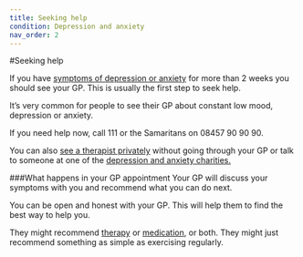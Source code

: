 ```yaml
---
title: Seeking help
condition: Depression and anxiety
nav_order: 2
---
```


#Seeking help

If you have [symptoms of depression or anxiety](/depression-and-anxiety/how-to-tell-if-you-have-it) for more than 2 weeks you should see your GP. This is usually the first step to seek help.

It’s very common for people to see their GP about constant low mood, depression or anxiety.

<div class="notice" role="note" aria-label="Information">
  <p>If you need help now, call 111 or the Samaritans on <span class="nowrap">08457 90 90 90</span>.</p>
</div>

You can also [see a therapist privately](/depression-and-anxiety/getting-therapy) without going through your GP or talk to someone at one of the [depression and anxiety charities.](/depression-and-anxiety/getting-therapy)

###What happens in your GP appointment
Your GP will discuss your symptoms with you and recommend what you can do next.

You can be open and honest with your GP. This will help them to find the best way to help you.

They might recommend [therapy](/depression-and-anxiety/getting-therapy) or [medication](/depression-and-anxiety/understanding-medication), or both. They might just recommend something as simple as exercising regularly.
